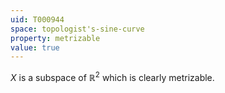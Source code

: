 ```yaml
---
uid: T000944
space: topologist's-sine-curve
property: metrizable
value: true
---
```

$X$ is a subspace of $\mathbb{R}^2$ which is clearly metrizable.

